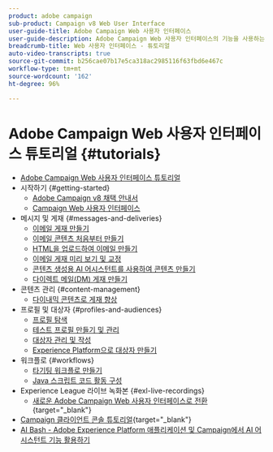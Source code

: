 ```yaml
---
product: adobe campaign
sub-product: Campaign v8 Web User Interface
user-guide-title: Adobe Campaign Web 사용자 인터페이스
user-guide-description: Adobe Campaign Web 사용자 인터페이스의 기능을 사용하는 방법을 알아봅니다.
breadcrumb-title: Web 사용자 인터페이스 - 튜토리얼
auto-video-transcripts: true
source-git-commit: b256cae07b17e5ca318ac2985116f63fbd6e467c
workflow-type: tm+mt
source-wordcount: '162'
ht-degree: 96%

---
```



# Adobe Campaign Web 사용자 인터페이스 튜토리얼 {#tutorials}

+ [Adobe Campaign Web 사용자 인터페이스 튜토리얼](/help/ac-web-learn-main/overview.md)
+ 시작하기 {#getting-started}
   + [Adobe Campaign v8 채택 안내서](https://experienceleague.adobe.com/ko/docs/campaign-web/acs-to-ac/home)
   + [Campaign Web 사용자 인터페이스](/help/get-started/explore-the-web-ui.md)
+ 메시지 및 게재 {#messages-and-deliveries}
   + [이메일 게재 만들기](/help/deliveries/create-an-email-delivery.md)
   + [이메일 콘텐츠 처음부터 만들기](/help/design-the-delivery/create-email-content-from-scratch.md)
   + [HTML을 업로드하여 이메일 만들기](/help/design-the-delivery/create-an-email-by-uploading-html.md)
   + [이메일 게재 미리 보기 및 교정](/help/deliveries/preview-and-proof-an-email-delivery.md)
   + [콘텐츠 생성용 AI 어시스턴트를 사용하여 콘텐츠 만들기](/help/design-the-delivery/create-content-using-the-ai-assistant.md)
   + [다이렉트 메일(DM) 게재 만들기](/help/design-the-delivery/create-a-direct-mail-delivery.md)
+ 콘텐츠 관리 {#content-management}
   + [다이내믹 콘텐츠로 게재 향상](/help/design-the-delivery/enhance-a-delivery-with-dynamic-content.md)
+ 프로필 및 대상자 {#profiles-and-audiences}
   + [프로필 탐색](/help/profiles-and-audiences/explore-profiles.md)
   + [테스트 프로필 만들기 및 관리](/help/profiles-and-audiences/create-and-manage-test-profiles.md)
   + [대상자 관리 및 작성](/help/profiles-and-audiences/manage-and-build-audiences.md)
   + [Experience Platform으로 대상자 만들기](/help/profiles-and-audiences/create-an-audience-with-experience-platform.md)
+ 워크플로 {#workflows}
   + [타기팅 워크플로 만들기](/help/workflows/create-a-targeting-workflow.md)
   + [Java 스크립트 코드 활동 구성](/help/workflows/configure-java-script-code-activity.md)
+ Experience League 라이브 녹화본 {#exl-live-recordings}
   + [새로운 Adobe Campaign Web 사용자 인터페이스로 전환](https://experienceleague.adobe.com/docs/events/experience-league-live-recordings/episodes/exl-live-episode-02-29-24.html?lang=ko){target="_blank"}
+ [Campaign 클라이언트 콘솔 튜토리얼](https://experienceleague.adobe.com/docs/campaign-learn/tutorials/overview.html){target="_blank"}
+ [AI Bash - Adobe Experience Platform 애플리케이션 및 Campaign에서 AI 어시스턴트 기능 활용하기](https://experienceleague.adobe.com/ko/docs/events/experience-league-live-recordings/episodes/exl-live-episode-09-26-24)
